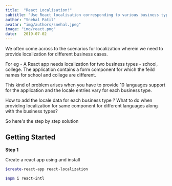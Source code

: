 ```yaml
---
title:  "React Localisation!"
subtitle: "Use React localisation corresponding to various business types"
author: "Snehal Patil"
avatar: "img/authors/snehal.jpeg"
image: "img/react.png"
date:   2019-07-02
---
```



We often come across to the scenarios for localization wherein we need to provide localization for different business cases.

For eg - A React app needs localization for two business types - school, college.
The application contains a form component for which the feild names for school and college are different.

This kind of problem arises when you have to provide 10 languages support for the application and the locale entries vary for each business type.

How to add the locale data for each business type ?
What to do when providing localization for same component for different languages along with the business types?


So here's the step by step solution

## Getting Started

**Step 1**

Create a react app using and install 

``` bash 
$create-react-app react-localization 
```

``` bash 
$npm i react-intl
```